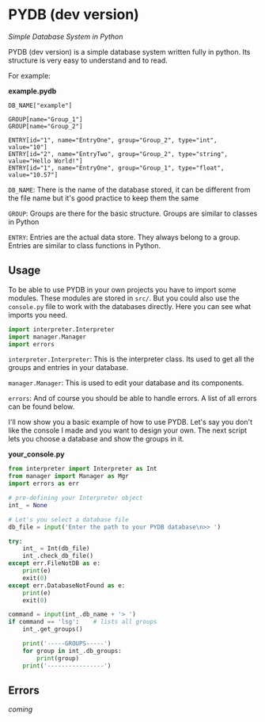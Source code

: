 # PYDB (dev version)
*Simple Database System in Python*

PYDB (dev version) is a simple database system written fully in python.
Its structure is very easy to understand and to read.

For example:

**example.pydb**
```
DB_NAME["example"]

GROUP[name="Group_1"]
GROUP[name="Group_2"]

ENTRY[id="1", name="EntryOne", group="Group_2", type="int", value="10"]
ENTRY[id="2", name="EntryTwo", group="Group_2", type="string", value="Hello World!"]
ENTRY[id="1", name="EntryOne", group="Group_1", type="float", value="10.57"]
```

`DB_NAME`: There is the name of the database stored, it can be different from the file name but it's good practice to keep them the same

`GROUP`: Groups are there for the basic structure. Groups are similar to classes in Python

`ENTRY`: Entries are the actual data store. They always belong to a group. Entries are similar to class functions in Python.

## Usage
To be able to use PYDB in your own projects you have to import some modules.
These modules are stored in `src/`. But you could also use the `console.py` file to work with the databases directly.
Here you can see what imports you need.

```python
import interpreter.Interpreter
import manager.Manager
import errors
```

`interpreter.Interpreter`: This is the interpreter class. Its used to get all the groups and entries in your database.

`manager.Manager`: This is used to edit your database and its components.

`errors`: And of course you should be able to handle errors. A list of all errors can be found below.

I'll now show you a basic example of how to use PYDB.
Let's say you don't like the console I made and you want to design your own.
The next script lets you choose a database and show the groups in it.

**your_console.py**
```python
from interpreter import Interpreter as Int
from manager import Manager as Mgr
import errors as err

# pre-defining your Interpreter object
int_ = None

# Let's you select a database file
db_file = input('Enter the path to your PYDB database\n>> ')

try:
    int_ = Int(db_file)
    int_.check_db_file()
except err.FileNotDB as e:
    print(e)
    exit(0)
except err.DatabaseNotFound as e:
    print(e)
    exit(0)

command = input(int_.db_name + '> ')
if command == 'lsg':    # lists all groups
    int_.get_groups()

    print('-----GROUPS-----')
    for group in int_.db_groups:
        print(group)
    print('----------------')
```

## Errors
*coming*
